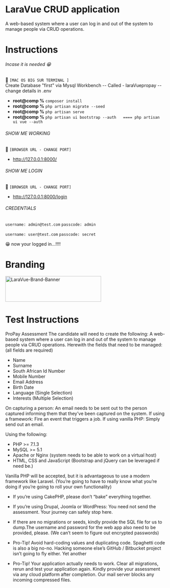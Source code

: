 [//]: <> (// This is confusing, I KNOW, so let me explain it to you)
# LaraVue CRUD application
A web-based system where a user can log in and out of the system to manage people via CRUD operations.


# Instructions
###### Incase it is needed :grin:
:checkered_flag: ```[MAC OS BIG SUR TERMINAL ]```  
Create Database "first" via Mysql Workbench -- 
Called - laraVuepropay -- change details in .env

- **root@comp %** ```composer install```
- **root@comp %** ```php artisan migrate --seed```
- **root@comp %** ```php artisan serve```
- **root@comp %** ```php artisan ui bootstrap --auth   ==== php artisan ui vue --auth```


[//]: <> (// put here so I dont have to redo it again for another test => copy paste :-/)
[//]: <> (// composer require laravel/ui)
[//]: <> (// php artisan key:generate`)
[//]: <> (// php artisan session:table)
[//]: <> (// npm install)
[//]: <> (// npm run dev)


###### SHOW ME WORKING
:checkered_flag: ```[BROWSER URL - CHANGE PORT]``` 
- <a href="http://127.0.0.1:8000/">http://127.0.0.1:8000/</a>

###### SHOW ME LOGIN
:checkered_flag: ```[BROWSER URL - CHANGE PORT]``` 
- <a href="http://127.0.0.1:8000/login">http://127.0.0.1:8000/login</a>

###### CREDENTIALS
```username: admin@test.com```
```passcode: admin```

```username: user@test.com```
```passcode: secret```

:grin: now your logged in...!!!!


# Branding
<img src="https://raw.githubusercontent.com/DeanDevel/DevTests/main/2022/SocialPlaces/images/0*SzXGvcdI4j0iEWpX.png" alt="LaraVue-Brand-Banner" width="300" height="80">


# Test Instructions
ProPay Assessment
The candidate will need to create the following:
A web-based system where a user can log in and out of the system to manage people via CRUD operations.
Herewith the fields that need to be managed: (all fields are required)
* Name
* Surname
* South African Id Number
* Mobile Number
* Email Address
* Birth Date
* Language (Single Selection)
* Interests (Multiple Selection)

On capturing a person: An email needs to be sent out to the person captured informing them that they’ve been captured on the system.
If using a framework: Fire an event that triggers a job.
If using vanilla PHP: Simply send out an email.

Using the following:
* PHP >= 7.1.3
* MySQL >= 5.1
* Apache or Nginx (system needs to be able to work on a virtual host)
* HTML, CSS and JavaScript (Bootstrap and jQuery can be leveraged if need be.)

Vanilla PHP will be accepted, but it is advantageous to use a modern framework like Laravel. (You’re going to have to really know what you’re doing if you’re going to roll your own functionality)

- If you’re using CakePHP, please don’t “bake” everything together.
- If you’re using Drupal, Joomla or WordPress: You need not send the assessment. Your journey can safely stop here.
- If there are no migrations or seeds, kindly provide the SQL file for us to dump.The username and password for the web app also need to be provided, please. (We can’t seem to figure out encrypted passwords)

- Pro-Tip! Avoid hard-coding values and duplicating code. Spaghetti code is also a big no-no. Hacking someone else’s GitHub / Bitbucket project isn’t going to fly either.
Yet another 
- Pro-Tip! Your application actually needs to work. Clear all migrations, rerun and test your application again.
Kindly provide your assessment via any cloud platform after completion. Our mail server blocks any incoming compressed files.